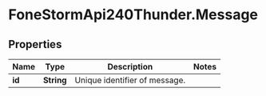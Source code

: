 # FoneStormApi240Thunder.Message

## Properties
Name | Type | Description | Notes
------------ | ------------- | ------------- | -------------
**id** | **String** | Unique identifier of message. | 


